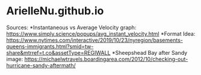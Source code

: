 # ArielleNu.github.io
Sources:
*Instantaneous vs Average Velocity graph: https://www.simply.science/popups/avg_instant_velocity.html
*Format Idea: https://www.nytimes.com/interactive/2019/10/23/nyregion/basements-queens-immigrants.html?smid=tw-share&mtrref=t.co&assetType=REGIWALL
*Sheepshead Bay after Sandy image: https://michaelwtravels.boardingarea.com/2012/10/checking-out-hurricane-sandy-aftermath/
